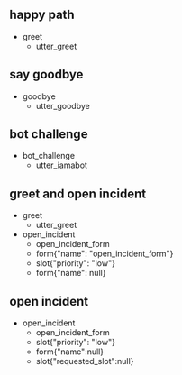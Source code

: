 ## happy path
* greet
  - utter_greet

## say goodbye
* goodbye
  - utter_goodbye

## bot challenge
* bot_challenge
  - utter_iamabot

## greet and open incident
* greet
    - utter_greet
* open_incident
    - open_incident_form
    - form{"name": "open_incident_form"}
    - slot{"priority": "low"}
    - form{"name": null}

## open incident
* open_incident
    - open_incident_form
    - slot{"priority": "low"}
    - form{"name":null}
    - slot{"requested_slot":null}
